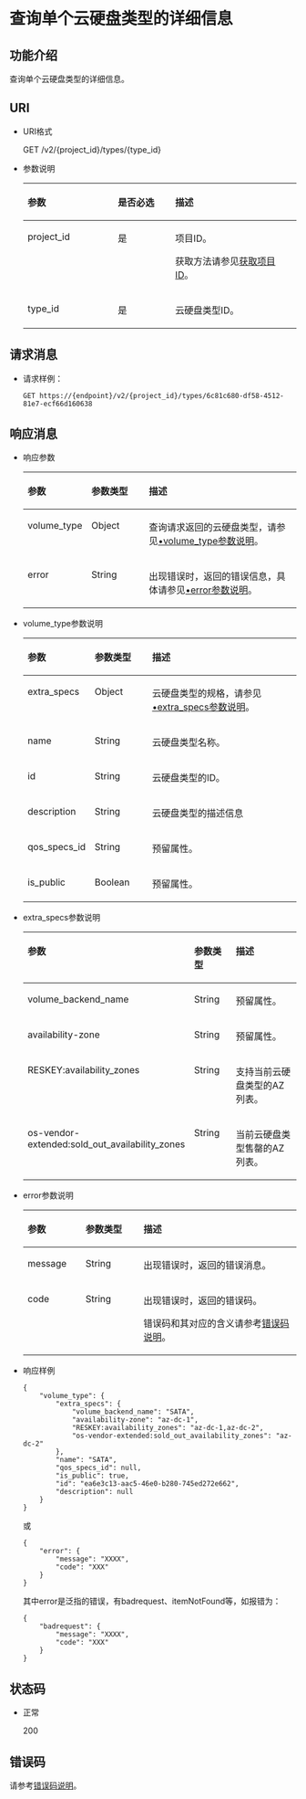 # 查询单个云硬盘类型的详细信息<a name="zh-cn_topic_0020235132"></a>

## 功能介绍<a name="section48630964"></a>

查询单个云硬盘类型的详细信息。

## URI<a name="section35025494"></a>

-   URI格式

    GET /v2/\{project\_id\}/types/\{type\_id\}

-   参数说明

    <a name="table3865173"></a>
    <table><thead align="left"><tr id="row43603258"><th class="cellrowborder" valign="top" width="33%" id="mcps1.1.4.1.1"><p id="p42202994"><a name="p42202994"></a><a name="p42202994"></a>参数</p>
    </th>
    <th class="cellrowborder" valign="top" width="21%" id="mcps1.1.4.1.2"><p id="p62999330"><a name="p62999330"></a><a name="p62999330"></a>是否必选</p>
    </th>
    <th class="cellrowborder" valign="top" width="46%" id="mcps1.1.4.1.3"><p id="p2672115"><a name="p2672115"></a><a name="p2672115"></a>描述</p>
    </th>
    </tr>
    </thead>
    <tbody><tr id="row15114764"><td class="cellrowborder" valign="top" width="33%" headers="mcps1.1.4.1.1 "><p id="p16336406"><a name="p16336406"></a><a name="p16336406"></a>project_id</p>
    </td>
    <td class="cellrowborder" valign="top" width="21%" headers="mcps1.1.4.1.2 "><p id="p48180537"><a name="p48180537"></a><a name="p48180537"></a>是</p>
    </td>
    <td class="cellrowborder" valign="top" width="46%" headers="mcps1.1.4.1.3 "><p id="p10309404"><a name="p10309404"></a><a name="p10309404"></a>项目ID。</p>
    <p id="p55811451337"><a name="p55811451337"></a><a name="p55811451337"></a>获取方法请参见<a href="获取项目ID.md">获取项目ID</a>。</p>
    </td>
    </tr>
    <tr id="row25675773"><td class="cellrowborder" valign="top" width="33%" headers="mcps1.1.4.1.1 "><p id="p66471715"><a name="p66471715"></a><a name="p66471715"></a>type_id</p>
    </td>
    <td class="cellrowborder" valign="top" width="21%" headers="mcps1.1.4.1.2 "><p id="p15499871"><a name="p15499871"></a><a name="p15499871"></a>是</p>
    </td>
    <td class="cellrowborder" valign="top" width="46%" headers="mcps1.1.4.1.3 "><p id="p47530006"><a name="p47530006"></a><a name="p47530006"></a>云硬盘类型ID。</p>
    </td>
    </tr>
    </tbody>
    </table>


## 请求消息<a name="section46793998"></a>

-   请求样例：

    ```
    GET https://{endpoint}/v2/{project_id}/types/6c81c680-df58-4512-81e7-ecf66d160638
    ```


## 响应消息<a name="section18492804"></a>

-   响应参数

    <a name="table154241211124616"></a>
    <table><thead align="left"><tr id="row342551116468"><th class="cellrowborder" valign="top" width="21.43%" id="mcps1.1.4.1.1"><p id="p14251411164617"><a name="p14251411164617"></a><a name="p14251411164617"></a>参数</p>
    </th>
    <th class="cellrowborder" valign="top" width="21.43%" id="mcps1.1.4.1.2"><p id="p642517110469"><a name="p642517110469"></a><a name="p642517110469"></a>参数类型</p>
    </th>
    <th class="cellrowborder" valign="top" width="57.14%" id="mcps1.1.4.1.3"><p id="p104258110465"><a name="p104258110465"></a><a name="p104258110465"></a>描述</p>
    </th>
    </tr>
    </thead>
    <tbody><tr id="row8425131110465"><td class="cellrowborder" valign="top" width="21.43%" headers="mcps1.1.4.1.1 "><p id="p2425101134615"><a name="p2425101134615"></a><a name="p2425101134615"></a>volume_type</p>
    </td>
    <td class="cellrowborder" valign="top" width="21.43%" headers="mcps1.1.4.1.2 "><p id="p5425011174619"><a name="p5425011174619"></a><a name="p5425011174619"></a>Object</p>
    </td>
    <td class="cellrowborder" valign="top" width="57.14%" headers="mcps1.1.4.1.3 "><p id="p9425181174611"><a name="p9425181174611"></a><a name="p9425181174611"></a>查询请求返回的云硬盘类型，请参见<a href="#li27654073201555">•volume_type参数说明</a>。</p>
    </td>
    </tr>
    <tr id="row1742591164617"><td class="cellrowborder" valign="top" width="21.43%" headers="mcps1.1.4.1.1 "><p id="p129522216412"><a name="p129522216412"></a><a name="p129522216412"></a>error</p>
    </td>
    <td class="cellrowborder" valign="top" width="21.43%" headers="mcps1.1.4.1.2 "><p id="p1595262111415"><a name="p1595262111415"></a><a name="p1595262111415"></a>String</p>
    </td>
    <td class="cellrowborder" valign="top" width="57.14%" headers="mcps1.1.4.1.3 "><p id="p109527215417"><a name="p109527215417"></a><a name="p109527215417"></a>出现错误时，返回的错误信息，具体请参见<a href="#li0419202382514">•error参数说明</a>。</p>
    </td>
    </tr>
    </tbody>
    </table>

-   <a name="li27654073201555"></a>volume\_type参数说明

    <a name="table6170753515253"></a>
    <table><thead align="left"><tr id="row4217445215253"><th class="cellrowborder" valign="top" width="21.43%" id="mcps1.1.4.1.1"><p id="p6068742915253"><a name="p6068742915253"></a><a name="p6068742915253"></a>参数</p>
    </th>
    <th class="cellrowborder" valign="top" width="21.43%" id="mcps1.1.4.1.2"><p id="p1673474815253"><a name="p1673474815253"></a><a name="p1673474815253"></a>参数类型</p>
    </th>
    <th class="cellrowborder" valign="top" width="57.14%" id="mcps1.1.4.1.3"><p id="p658034115253"><a name="p658034115253"></a><a name="p658034115253"></a>描述</p>
    </th>
    </tr>
    </thead>
    <tbody><tr id="row6324564115253"><td class="cellrowborder" valign="top" width="21.43%" headers="mcps1.1.4.1.1 "><p id="p2262329715253"><a name="p2262329715253"></a><a name="p2262329715253"></a>extra_specs</p>
    </td>
    <td class="cellrowborder" valign="top" width="21.43%" headers="mcps1.1.4.1.2 "><p id="p2054778215253"><a name="p2054778215253"></a><a name="p2054778215253"></a>Object</p>
    </td>
    <td class="cellrowborder" valign="top" width="57.14%" headers="mcps1.1.4.1.3 "><p id="p5940085315253"><a name="p5940085315253"></a><a name="p5940085315253"></a>云硬盘类型的规格，请参见<a href="#li1957456185414">•extra_specs参数说明</a>。</p>
    </td>
    </tr>
    <tr id="row1760216615253"><td class="cellrowborder" valign="top" width="21.43%" headers="mcps1.1.4.1.1 "><p id="p1648936615253"><a name="p1648936615253"></a><a name="p1648936615253"></a>name</p>
    </td>
    <td class="cellrowborder" valign="top" width="21.43%" headers="mcps1.1.4.1.2 "><p id="p6057028715253"><a name="p6057028715253"></a><a name="p6057028715253"></a>String</p>
    </td>
    <td class="cellrowborder" valign="top" width="57.14%" headers="mcps1.1.4.1.3 "><p id="p5006999315253"><a name="p5006999315253"></a><a name="p5006999315253"></a>云硬盘类型名称。</p>
    </td>
    </tr>
    <tr id="row4797675615253"><td class="cellrowborder" valign="top" width="21.43%" headers="mcps1.1.4.1.1 "><p id="p6091205315253"><a name="p6091205315253"></a><a name="p6091205315253"></a>id</p>
    </td>
    <td class="cellrowborder" valign="top" width="21.43%" headers="mcps1.1.4.1.2 "><p id="p3492929915253"><a name="p3492929915253"></a><a name="p3492929915253"></a>String</p>
    </td>
    <td class="cellrowborder" valign="top" width="57.14%" headers="mcps1.1.4.1.3 "><p id="p6147315615253"><a name="p6147315615253"></a><a name="p6147315615253"></a>云硬盘类型的ID。</p>
    </td>
    </tr>
    <tr id="row29065010162354"><td class="cellrowborder" valign="top" width="21.43%" headers="mcps1.1.4.1.1 "><p id="p42044028162413"><a name="p42044028162413"></a><a name="p42044028162413"></a>description</p>
    </td>
    <td class="cellrowborder" valign="top" width="21.43%" headers="mcps1.1.4.1.2 "><p id="p50123125162413"><a name="p50123125162413"></a><a name="p50123125162413"></a>String</p>
    </td>
    <td class="cellrowborder" valign="top" width="57.14%" headers="mcps1.1.4.1.3 "><p id="p24390255162413"><a name="p24390255162413"></a><a name="p24390255162413"></a>云硬盘类型的描述信息</p>
    </td>
    </tr>
    <tr id="row18405511162410"><td class="cellrowborder" valign="top" width="21.43%" headers="mcps1.1.4.1.1 "><p id="p63756107162413"><a name="p63756107162413"></a><a name="p63756107162413"></a>qos_specs_id</p>
    </td>
    <td class="cellrowborder" valign="top" width="21.43%" headers="mcps1.1.4.1.2 "><p id="p63971081162413"><a name="p63971081162413"></a><a name="p63971081162413"></a>String</p>
    </td>
    <td class="cellrowborder" valign="top" width="57.14%" headers="mcps1.1.4.1.3 "><p id="p15431098162413"><a name="p15431098162413"></a><a name="p15431098162413"></a><span id="text381293214497"><a name="text381293214497"></a><a name="text381293214497"></a>预留属性。</span></p>
    </td>
    </tr>
    <tr id="row4485204316243"><td class="cellrowborder" valign="top" width="21.43%" headers="mcps1.1.4.1.1 "><p id="p42090474162413"><a name="p42090474162413"></a><a name="p42090474162413"></a>is_public</p>
    </td>
    <td class="cellrowborder" valign="top" width="21.43%" headers="mcps1.1.4.1.2 "><p id="p53885223162413"><a name="p53885223162413"></a><a name="p53885223162413"></a>Boolean</p>
    </td>
    <td class="cellrowborder" valign="top" width="57.14%" headers="mcps1.1.4.1.3 "><p id="p11454306162413"><a name="p11454306162413"></a><a name="p11454306162413"></a><span id="text3111131184916"><a name="text3111131184916"></a><a name="text3111131184916"></a>预留属性。</span></p>
    </td>
    </tr>
    </tbody>
    </table>

-   <a name="li1957456185414"></a>extra\_specs参数说明

    <a name="zh-cn_topic_0020235131_table1763545695210"></a>
    <table><thead align="left"><tr id="zh-cn_topic_0020235131_row16361656165213"><th class="cellrowborder" valign="top" width="21.45%" id="mcps1.1.4.1.1"><p id="zh-cn_topic_0020235131_p1763619566527"><a name="zh-cn_topic_0020235131_p1763619566527"></a><a name="zh-cn_topic_0020235131_p1763619566527"></a>参数</p>
    </th>
    <th class="cellrowborder" valign="top" width="21.41%" id="mcps1.1.4.1.2"><p id="zh-cn_topic_0020235131_p18636105619529"><a name="zh-cn_topic_0020235131_p18636105619529"></a><a name="zh-cn_topic_0020235131_p18636105619529"></a>参数类型</p>
    </th>
    <th class="cellrowborder" valign="top" width="57.14%" id="mcps1.1.4.1.3"><p id="zh-cn_topic_0020235131_p186361556155214"><a name="zh-cn_topic_0020235131_p186361556155214"></a><a name="zh-cn_topic_0020235131_p186361556155214"></a>描述</p>
    </th>
    </tr>
    </thead>
    <tbody><tr id="zh-cn_topic_0020235131_row56365565526"><td class="cellrowborder" valign="top" width="21.45%" headers="mcps1.1.4.1.1 "><p id="zh-cn_topic_0020235131_p063625610529"><a name="zh-cn_topic_0020235131_p063625610529"></a><a name="zh-cn_topic_0020235131_p063625610529"></a>volume_backend_name</p>
    </td>
    <td class="cellrowborder" valign="top" width="21.41%" headers="mcps1.1.4.1.2 "><p id="zh-cn_topic_0020235131_p3636165635219"><a name="zh-cn_topic_0020235131_p3636165635219"></a><a name="zh-cn_topic_0020235131_p3636165635219"></a>String</p>
    </td>
    <td class="cellrowborder" valign="top" width="57.14%" headers="mcps1.1.4.1.3 "><p id="zh-cn_topic_0020235131_p17636185614527"><a name="zh-cn_topic_0020235131_p17636185614527"></a><a name="zh-cn_topic_0020235131_p17636185614527"></a><span id="zh-cn_topic_0020235131_text205233101097"><a name="zh-cn_topic_0020235131_text205233101097"></a><a name="zh-cn_topic_0020235131_text205233101097"></a>预留属性。</span></p>
    </td>
    </tr>
    <tr id="zh-cn_topic_0020235131_row156362568523"><td class="cellrowborder" valign="top" width="21.45%" headers="mcps1.1.4.1.1 "><p id="zh-cn_topic_0020235131_p863675695214"><a name="zh-cn_topic_0020235131_p863675695214"></a><a name="zh-cn_topic_0020235131_p863675695214"></a>availability-zone</p>
    </td>
    <td class="cellrowborder" valign="top" width="21.41%" headers="mcps1.1.4.1.2 "><p id="zh-cn_topic_0020235131_p8636175665214"><a name="zh-cn_topic_0020235131_p8636175665214"></a><a name="zh-cn_topic_0020235131_p8636175665214"></a>String</p>
    </td>
    <td class="cellrowborder" valign="top" width="57.14%" headers="mcps1.1.4.1.3 "><p id="zh-cn_topic_0020235131_p18636356185213"><a name="zh-cn_topic_0020235131_p18636356185213"></a><a name="zh-cn_topic_0020235131_p18636356185213"></a><span id="zh-cn_topic_0020235131_text533914121390"><a name="zh-cn_topic_0020235131_text533914121390"></a><a name="zh-cn_topic_0020235131_text533914121390"></a>预留属性。</span></p>
    </td>
    </tr>
    <tr id="zh-cn_topic_0020235131_row3637135611527"><td class="cellrowborder" valign="top" width="21.45%" headers="mcps1.1.4.1.1 "><p id="zh-cn_topic_0020235131_p163710561529"><a name="zh-cn_topic_0020235131_p163710561529"></a><a name="zh-cn_topic_0020235131_p163710561529"></a>RESKEY:availability_zones</p>
    </td>
    <td class="cellrowborder" valign="top" width="21.41%" headers="mcps1.1.4.1.2 "><p id="zh-cn_topic_0020235131_p166374562525"><a name="zh-cn_topic_0020235131_p166374562525"></a><a name="zh-cn_topic_0020235131_p166374562525"></a>String</p>
    </td>
    <td class="cellrowborder" valign="top" width="57.14%" headers="mcps1.1.4.1.3 "><p id="zh-cn_topic_0020235131_p3637756205214"><a name="zh-cn_topic_0020235131_p3637756205214"></a><a name="zh-cn_topic_0020235131_p3637756205214"></a>支持当前云硬盘类型的AZ列表。</p>
    </td>
    </tr>
    <tr id="zh-cn_topic_0020235131_row16371656175219"><td class="cellrowborder" valign="top" width="21.45%" headers="mcps1.1.4.1.1 "><p id="zh-cn_topic_0020235131_p1363716565526"><a name="zh-cn_topic_0020235131_p1363716565526"></a><a name="zh-cn_topic_0020235131_p1363716565526"></a>os-vendor-extended:sold_out_availability_zones</p>
    </td>
    <td class="cellrowborder" valign="top" width="21.41%" headers="mcps1.1.4.1.2 "><p id="zh-cn_topic_0020235131_p0637456155216"><a name="zh-cn_topic_0020235131_p0637456155216"></a><a name="zh-cn_topic_0020235131_p0637456155216"></a>String</p>
    </td>
    <td class="cellrowborder" valign="top" width="57.14%" headers="mcps1.1.4.1.3 "><p id="zh-cn_topic_0020235131_p1063725695214"><a name="zh-cn_topic_0020235131_p1063725695214"></a><a name="zh-cn_topic_0020235131_p1063725695214"></a>当前云硬盘类型售罄的AZ列表。</p>
    </td>
    </tr>
    </tbody>
    </table>

-   <a name="li0419202382514"></a>error参数说明

    <a name="zh-cn_topic_0020235144_table15441099103019"></a>
    <table><thead align="left"><tr id="zh-cn_topic_0020235144_row54094047103019"><th class="cellrowborder" valign="top" width="21.17788221177882%" id="mcps1.1.4.1.1"><p id="zh-cn_topic_0020235144_p19541716103019"><a name="zh-cn_topic_0020235144_p19541716103019"></a><a name="zh-cn_topic_0020235144_p19541716103019"></a>参数</p>
    </th>
    <th class="cellrowborder" valign="top" width="21.17788221177882%" id="mcps1.1.4.1.2"><p id="zh-cn_topic_0020235144_p39375186103019"><a name="zh-cn_topic_0020235144_p39375186103019"></a><a name="zh-cn_topic_0020235144_p39375186103019"></a>参数类型</p>
    </th>
    <th class="cellrowborder" valign="top" width="57.64423557644236%" id="mcps1.1.4.1.3"><p id="zh-cn_topic_0020235144_p38578950103019"><a name="zh-cn_topic_0020235144_p38578950103019"></a><a name="zh-cn_topic_0020235144_p38578950103019"></a>描述</p>
    </th>
    </tr>
    </thead>
    <tbody><tr id="zh-cn_topic_0020235144_row59401790103019"><td class="cellrowborder" valign="top" width="21.17788221177882%" headers="mcps1.1.4.1.1 "><p id="zh-cn_topic_0020235144_p46815658103019"><a name="zh-cn_topic_0020235144_p46815658103019"></a><a name="zh-cn_topic_0020235144_p46815658103019"></a>message</p>
    </td>
    <td class="cellrowborder" valign="top" width="21.17788221177882%" headers="mcps1.1.4.1.2 "><p id="zh-cn_topic_0020235144_p33971979103019"><a name="zh-cn_topic_0020235144_p33971979103019"></a><a name="zh-cn_topic_0020235144_p33971979103019"></a>String</p>
    </td>
    <td class="cellrowborder" valign="top" width="57.64423557644236%" headers="mcps1.1.4.1.3 "><p id="zh-cn_topic_0020235144_p21623243103019"><a name="zh-cn_topic_0020235144_p21623243103019"></a><a name="zh-cn_topic_0020235144_p21623243103019"></a>出现错误时，返回的错误消息。</p>
    </td>
    </tr>
    <tr id="zh-cn_topic_0020235144_row60391466103019"><td class="cellrowborder" valign="top" width="21.17788221177882%" headers="mcps1.1.4.1.1 "><p id="zh-cn_topic_0020235144_p59870541103019"><a name="zh-cn_topic_0020235144_p59870541103019"></a><a name="zh-cn_topic_0020235144_p59870541103019"></a>code</p>
    </td>
    <td class="cellrowborder" valign="top" width="21.17788221177882%" headers="mcps1.1.4.1.2 "><p id="zh-cn_topic_0020235144_p17675690103019"><a name="zh-cn_topic_0020235144_p17675690103019"></a><a name="zh-cn_topic_0020235144_p17675690103019"></a>String</p>
    </td>
    <td class="cellrowborder" valign="top" width="57.64423557644236%" headers="mcps1.1.4.1.3 "><p id="zh-cn_topic_0020235144_p6087468103019"><a name="zh-cn_topic_0020235144_p6087468103019"></a><a name="zh-cn_topic_0020235144_p6087468103019"></a>出现错误时，返回的错误码。</p>
    <p id="zh-cn_topic_0020235144_p54787218103019"><a name="zh-cn_topic_0020235144_p54787218103019"></a><a name="zh-cn_topic_0020235144_p54787218103019"></a>错误码和其对应的含义请参考<a href="错误码说明.md">错误码说明</a>。</p>
    </td>
    </tr>
    </tbody>
    </table>

-   响应样例

    ```
    { 
        "volume_type": { 
            "extra_specs": { 
                "volume_backend_name": "SATA",  
                "availability-zone": "az-dc-1",  
                "RESKEY:availability_zones": "az-dc-1,az-dc-2",  
                "os-vendor-extended:sold_out_availability_zones": "az-dc-2"
            },  
            "name": "SATA",  
            "qos_specs_id": null,  
            "is_public": true,  
            "id": "ea6e3c13-aac5-46e0-b280-745ed272e662",  
            "description": null 
        } 
    }
    ```

    或

    ```
    {
        "error": {
            "message": "XXXX", 
            "code": "XXX"
        }
    }
    ```

    其中error是泛指的错误，有badrequest、itemNotFound等，如报错为：

    ```
    {
        "badrequest": {
            "message": "XXXX", 
            "code": "XXX"
        }
    }
    ```


## 状态码<a name="section32217513"></a>

-   正常

    200


## 错误码<a name="section431317151242"></a>

请参考[错误码说明](错误码说明.md)。

